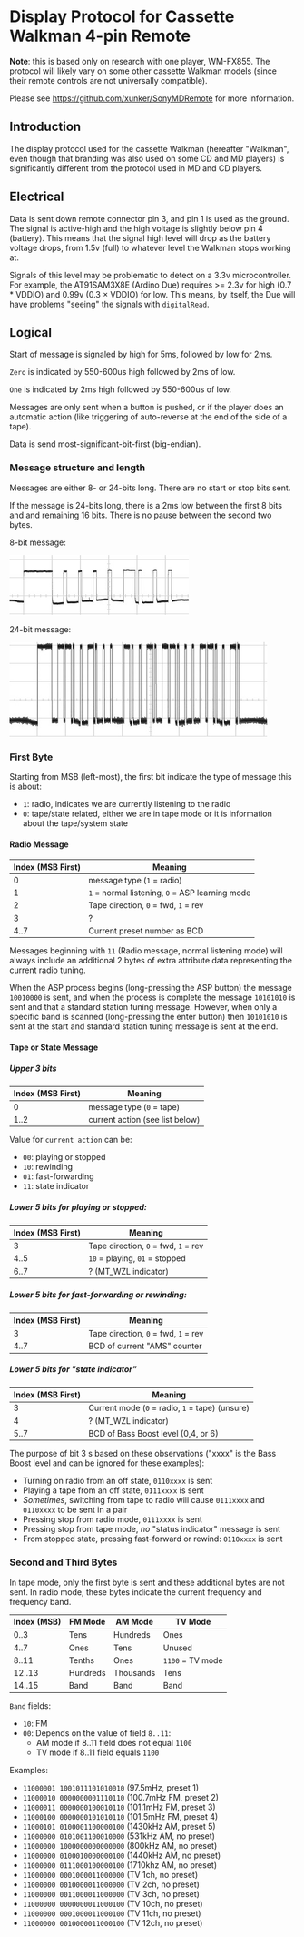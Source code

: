 Display Protocol for Cassette Walkman 4-pin Remote
==================================================

**Note**: this is based only on research with one player, WM-FX855. The protocol will likely vary on some other cassette Walkman models (since their remote controls are not universally compatible).

Please see https://github.com/xunker/SonyMDRemote for more information.

## Introduction

The display protocol used for the cassette Walkman (hereafter "Walkman", even though that branding was also used on some CD and MD players) is significantly different from the protocol used in MD and CD players.

## Electrical

Data is sent down remote connector pin 3, and pin 1 is used as the ground. The signal is active-high and the high voltage is slightly below pin 4 (battery). This means that the signal high level will drop as the battery voltage drops, from 1.5v (full) to whatever level the Walkman stops working at.

Signals of this level may be problematic to detect on a 3.3v microcontroller. For example, the AT91SAM3X8E (Ardino Due) requires >= 2.3v for high (0.7 * VDDIO) and 0.99v (0.3 × VDDIO) for low. This means, by itself, the Due will have problems "seeing" the signals with `digitalRead`.

## Logical

Start of message is signaled by high for 5ms, followed by low for 2ms.

`Zero` is indicated by 550-600us high followed by 2ms of low.

`One` is indicated by 2ms high followed by 550-600us of low.

Messages are only sent when a button is pushed, or if the player does an automatic action (like triggering of auto-reverse at the end of the side of a tape).

Data is send most-significant-bit-first (big-endian).


### Message structure and length

Messages are either 8- or 24-bits long. There are no start or stop bits sent.

If the message is 24-bits long, there is a 2ms low between the first 8 bits and and remaining 16 bits. There is no pause between the second two bytes.

8-bit message:

![Capture of 8-bit message from Walkman MN-FX855](images/walkman_8_bit_message.jpg)

24-bit message:

![Capture of 24-bit message from Walkman MN-FX855](images/walkman_24_bit_message.jpg)

### First Byte

Starting from MSB (left-most), the first bit indicate the type of message this is about:
* `1`: radio, indicates we are currently listening to the radio
* `0`: tape/state related, either we are in tape mode or it is information about the tape/system state

#### Radio Message

Index (MSB First) | Meaning
------------------|------------------------------------------------
0                 | message type (`1` = radio)
1                 | `1` = normal listening, `0` = ASP learning mode
2                 | Tape direction, `0` = fwd, `1` = rev
3                 | ?
4..7              | Current preset number as BCD

Messages beginning with `11` (Radio message, normal listening mode) will always include an additional 2 bytes of extra attribute data representing the current radio tuning.

When the ASP process begins (long-pressing the ASP button) the message `10010000` is sent, and when the process is complete the message `10101010` is sent and that a standard station tuning message. However, when only a specific band is scanned (long-pressing the enter button) then `10101010` is sent at the start and standard station tuning message is sent at the end.

#### Tape or State Message

##### Upper 3 bits

Index (MSB First) | Meaning
------------------|----------------------------------
0                 | message type (`0` = tape)
1..2              | current action (see list below)

Value for `current action` can be:
* `00`: playing or stopped
* `10`: rewinding
* `01`: fast-forwarding
* `11`: state indicator

##### Lower 5 bits for playing or stopped:

Index (MSB First) | Meaning
------------------|--------------------------------------
3                 | Tape direction, `0` = fwd, `1` = rev
4..5              | `10` = playing, `01` = stopped
6..7              | ? (MT_WZL indicator)

##### Lower 5 bits for fast-forwarding or rewinding:

Index (MSB First) | Meaning
------------------|--------------------------------------
3                 | Tape direction, `0` = fwd, `1` = rev
4..7              | BCD of current "AMS" counter

##### Lower 5 bits for "state indicator"

Index (MSB First) | Meaning
------------------|------------------------------------------------
3                 | Current mode (`0` = radio, `1` = tape) (unsure)
4                 | ? (MT_WZL indicator)
5..7              | BCD of Bass Boost level (0,4, or 6)

The purpose of bit 3 s based on these observations ("xxxx" is the Bass Boost level and can be ignored for these examples):
* Turning on radio from an off state, `0110xxxx` is sent
* Playing a tape from an off state, `0111xxxx` is sent
* *Sometimes*, switching from tape to radio will cause `0111xxxx` and `0110xxxx` to be sent in a pair
* Pressing stop from radio mode, `0111xxxx` is sent
* Pressing stop from tape mode, *no* "status indicator" message is sent
* From stopped state, pressing fast-forward or rewind: `0110xxxx` is sent

### Second and Third Bytes

In tape mode, only the first byte is sent and these additional bytes are not sent. In radio mode, these bytes indicate the current frequency and frequency band.

Index (MSB) | FM Mode       | AM Mode       | TV Mode             |
------------|---------------|---------------|---------------------|
0..3        | Tens          | Hundreds      | Ones                |
4..7        | Ones          | Tens          | Unused              |
8..11       | Tenths        | Ones          | `1100` = TV mode    |
12..13      | Hundreds      | Thousands     | Tens                |
14..15      | Band          | Band          | Band                |

`Band` fields:
* `10`: FM
* `00`: Depends on the value of field `8..11`:
  - AM mode if 8..11 field does not equal `1100`
  - TV mode if 8..11 field equals `1100`

Examples:
* `11000001 1001011101010010` (97.5mHz, preset 1)
* `11000010 0000000001110110` (100.7mHz FM, preset 2)
* `11000011 0000000100010110` (101.1mHz FM, preset 3)
* `11000100 0000000101010110` (101.5mHz FM, preset 4)
* `11000101 0100001100000100` (1430kHz AM, preset 5)
* `11000000 0101001100010000` (531kHz AM, no preset)
* `11000000 1000000000000000` (800kHz AM, no preset)
* `11000000 0100010000000100` (1440kHz AM, no preset)
* `11000000 0111000100000100` (1710khz AM, no preset)
* `11000000 0001000011000000` (TV 1ch, no preset)
* `11000000 0010000011000000` (TV 2ch, no preset)
* `11000000 0011000011000000` (TV 3ch, no preset)
* `11000000 0000000011000100` (TV 10ch, no preset)
* `11000000 0001000011000100` (TV 11ch, no preset)
* `11000000 0010000011000100` (TV 12ch, no preset)
